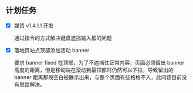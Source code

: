 ## 计划任务

- [x] 媒资 v1.4.1.1 开发

  通过指令的方式解决键盘遮挡输入框的问题

- [x] 落地页站点顶部添加活动 banner

  要求 banner fixed 在顶部，为了不遮挡住正常内容，页面必须留出 banner 高度的距离，但是移动端在滚动到最顶部时仍然可以下拉，导致留出的 banner 距离那段空白被展示出来，与整个页面有些格格不入，此问题目前没有思路解决。
